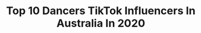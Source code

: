 ---
title: Top 10 Dancers TikTok Influencers In Australia In 2020
description: >-
  Find top dancers TikTok influencers in Australia in 2020. Most popular hashtags: #foryou #thankyou #tiktok #bedroomcheck.
platform: TikTok
profiles:
  - username: "karenkaprot"
    fullname: >-
      karenkaprot
    location: "Australia"
    followers: 6265
    engagement: 2061
    commentsToLikes: 0.126008
    id: ck9si8xn7xnxc0j78djh3v69c
    verified: false
    hashtags: "#tiktokfamous, #albundy, #anythink, #birdsoftiktok"
  - username: "sidneysdream"
    fullname: >-
      sidneysdream
    location: "Australia"
    followers: 154947
    engagement: 1187
    commentsToLikes: 0.034501
    id: ck81t0i8yui960j7858s0qrkl
    verified: false
    hashtags: "#birthday, #whoa, #talktodirtytome, #oldtownroad"
  - username: "electrifyskrill"
    fullname: >-
      Skrill501
    location: "Australia"
    followers: 69793
    engagement: 1461
    commentsToLikes: 0.032848
    id: ck9nqni4i4k6i0j78pznl4rzj
    verified: false
    hashtags: "#fakeguns, #r6ash, #kazotskykick, #fingerdance"
  - username: "glennpaul0"
    fullname: >-
      Glenn Paul
    location: "Australia"
    followers: 16403
    engagement: 1241
    commentsToLikes: 0.105243
    id: ck9sm4s28hf600j788369tcat
    verified: false
    hashtags: "#hilarious, #thiscracksmeup, #chandlerbing, #crap"
  - username: "rxme.v"
    fullname: >-
      r o m e
    location: "Australia"
    followers: 127679
    engagement: 2061
    commentsToLikes: 0.011224
    id: ck83zb5lszbyb0j78r34fo5kg
    verified: false
    hashtags: "#thankyou, #fashion, #eyesonme, #blink"
  - username: "bijju3210"
    fullname: >-
      Bijay baniya
    location: "Australia"
    followers: 9260675
    engagement: 1186
    commentsToLikes: 0.004230
    id: ck84mbqg1n0bo0j78ugfvlb3l
    verified: false
    hashtags: "#tonykakkar, #purba, #bijjuslowmo, #chunrichunri"
  - username: "rechellemansour"
    fullname: >-
      Rechelle Mansour
    location: "Australia"
    followers: 10757
    engagement: 942
    commentsToLikes: 0.012686
    id: ck8njne41b6y20j78733hpems
    verified: false
    hashtags: "#australia, #jlochallenge, #fail, #mycrib"
  - username: "atulsinghthakuri"
    fullname: >-
      Atul Singh Thakuri
    location: "Australia"
    followers: 34863
    engagement: 647
    commentsToLikes: 0.015961
    id: ck8qoqqu206i00j789peezm74
    verified: false
    hashtags: "#kadmomejahan, #nepsydmuser, #itaintme, #animationpoppin"
  - username: "hu_jeffery"
    fullname: >-
      HU Jeffery
    location: "Australia"
    followers: 138723
    engagement: 1189
    commentsToLikes: 0.024678
    id: ck9632neut2uo0j78hblmzfpw
    verified: false
    hashtags: "#runit, #torylanez, #cookout, #happydance"
  - username: "claudiadeanworld"
    fullname: >-
      CLAUDIA DEAN WORLD
    location: "Australia"
    followers: 14018
    engagement: 1489
    commentsToLikes: 0.013897
    id: ck9gkoa9fkipo0j78hwg3ygk6
    verified: false
    hashtags: "#resistance, #bands, #rockstar, #hiphop"
---